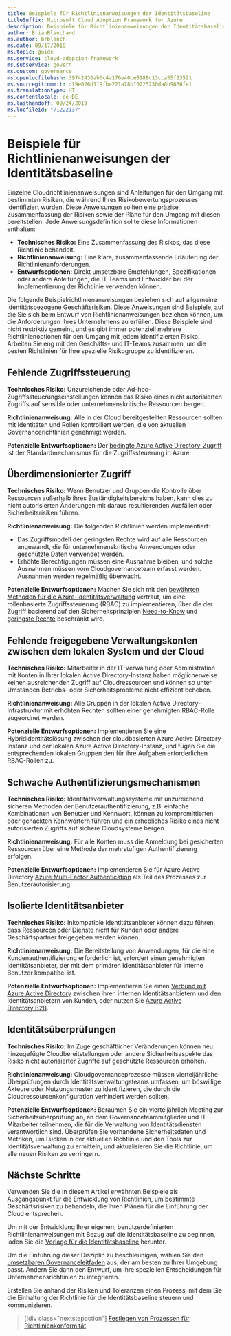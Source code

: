```yaml
---
title: Beispiele für Richtlinienanweisungen der Identitätsbaseline
titleSuffix: Microsoft Cloud Adoption Framework for Azure
description: Beispiele für Richtlinienanweisungen der Identitätsbaseline
author: BrianBlanchard
ms.author: brblanch
ms.date: 09/17/2019
ms.topic: guide
ms.service: cloud-adoption-framework
ms.subservice: govern
ms.custom: governance
ms.openlocfilehash: 39742436ab6c4a176e40ce8188c13cca55f23521
ms.sourcegitcommit: d19e026d119fbe221a78b10225230da8b9666fe1
ms.translationtype: HT
ms.contentlocale: de-DE
ms.lasthandoff: 09/24/2019
ms.locfileid: "71222137"
---
```

# <a name="identity-baseline-sample-policy-statements"></a>Beispiele für Richtlinienanweisungen der Identitätsbaseline

Einzelne Cloudrichtlinienanweisungen sind Anleitungen für den Umgang mit bestimmten Risiken, die während Ihres Risikobewertungsprozesses identifiziert wurden. Diese Anweisungen sollten eine präzise Zusammenfassung der Risiken sowie der Pläne für den Umgang mit diesen bereitstellen. Jede Anweisungsdefinition sollte diese Informationen enthalten:

- **Technisches Risiko:** Eine Zusammenfassung des Risikos, das diese Richtlinie behandelt.
- **Richtlinienanweisung:** Eine klare, zusammenfassende Erläuterung der Richtlinienanforderungen.
- **Entwurfsoptionen:** Direkt umsetzbare Empfehlungen, Spezifikationen oder andere Anleitungen, die IT-Teams und Entwickler bei der Implementierung der Richtlinie verwenden können.

Die folgende Beispielrichtlinienanweisungen beziehen sich auf allgemeine identitätsbezogene Geschäftsrisiken. Diese Anweisungen sind Beispiele, auf die Sie sich beim Entwurf von Richtlinienanweisungen beziehen können, um die Anforderungen Ihres Unternehmens zu erfüllen. Diese Beispiele sind nicht restriktiv gemeint, und es gibt immer potenziell mehrere Richtlinienoptionen für den Umgang mit jedem identifizierten Risiko. Arbeiten Sie eng mit den Geschäfts- und IT-Teams zusammen, um die besten Richtlinien für Ihre spezielle Risikogruppe zu identifizieren.

## <a name="lack-of-access-controls"></a>Fehlende Zugriffssteuerung

**Technisches Risiko:** Unzureichende oder Ad-hoc-Zugriffssteuerungseinstellungen können das Risiko eines nicht autorisierten Zugriffs auf sensible oder unternehmenskritische Ressourcen bergen.

**Richtlinienanweisung:** Alle in der Cloud bereitgestellten Ressourcen sollten mit Identitäten und Rollen kontrolliert werden, die von aktuellen Governancerichtlinien genehmigt werden.

**Potenzielle Entwurfsoptionen:** Der [bedingte Azure Active Directory-Zugriff](https://docs.microsoft.com/azure/active-directory/conditional-access/overview) ist der Standardmechanismus für die Zugriffssteuerung in Azure.

## <a name="overprovisioned-access"></a>Überdimensionierter Zugriff

**Technisches Risiko:** Wenn Benutzer und Gruppen die Kontrolle über Ressourcen außerhalb ihres Zuständigkeitsbereichs haben, kann dies zu nicht autorisierten Änderungen mit daraus resultierenden Ausfällen oder Sicherheitsrisiken führen.

**Richtlinienanweisung:** Die folgenden Richtlinien werden implementiert:

- Das Zugriffsmodell der geringsten Rechte wird auf alle Ressourcen angewandt, die für unternehmenskritische Anwendungen oder geschützte Daten verwendet werden.
- Erhöhte Berechtigungen müssen eine Ausnahme bleiben, und solche Ausnahmen müssen vom Cloudgovernanceteam erfasst werden. Ausnahmen werden regelmäßig überwacht.

**Potenzielle Entwurfsoptionen:** Machen Sie sich mit den [bewährten Methoden für die Azure-Identitätsverwaltung](https://docs.microsoft.com/azure/security/azure-security-identity-management-best-practices) vertraut, um eine rollenbasierte Zugriffssteuerung (RBAC) zu implementieren, über die der Zugriff basierend auf den Sicherheitsprinzipien [Need-to-Know](https://wikipedia.org/wiki/Need_to_know) und [geringste Rechte](https://wikipedia.org/wiki/Principle_of_least_privilege) beschränkt wird.

## <a name="lack-of-shared-management-accounts-between-on-premises-and-the-cloud"></a>Fehlende freigegebene Verwaltungskonten zwischen dem lokalen System und der Cloud

**Technisches Risiko:** Mitarbeiter in der IT-Verwaltung oder Administration mit Konten in Ihrer lokalen Active Directory-Instanz haben möglicherweise keinen ausreichenden Zugriff auf Cloudressourcen und können so unter Umständen Betriebs- oder Sicherheitsprobleme nicht effizient beheben.

**Richtlinienanweisung:** Alle Gruppen in der lokalen Active Directory-Infrastruktur mit erhöhten Rechten sollten einer genehmigten RBAC-Rolle zugeordnet werden.

**Potenzielle Entwurfsoptionen:** Implementieren Sie eine Hybrididentitätslösung zwischen der cloudbasierten Azure Active Directory-Instanz und der lokalen Azure Active Directory-Instanz, und fügen Sie die entsprechenden lokalen Gruppen den für ihre Aufgaben erforderlichen RBAC-Rollen zu.

## <a name="weak-authentication-mechanisms"></a>Schwache Authentifizierungsmechanismen

**Technisches Risiko:** Identitätsverwaltungssysteme mit unzureichend sicheren Methoden der Benutzerauthentifizierung, z.B. einfache Kombinationen von Benutzer und Kennwort, können zu kompromittierten oder gehackten Kennwörtern führen und ein erhebliches Risiko eines nicht autorisierten Zugriffs auf sichere Cloudsysteme bergen.

**Richtlinienanweisung:** Für alle Konten muss die Anmeldung bei gesicherten Ressourcen über eine Methode der mehrstufigen Authentifizierung erfolgen.

**Potenzielle Entwurfsoptionen:** Implementieren Sie für Azure Active Directory [Azure Multi-Factor Authentication](https://docs.microsoft.com/azure/active-directory/authentication/concept-mfa-howitworks) als Teil des Prozesses zur Benutzerautorisierung.

## <a name="isolated-identity-providers"></a>Isolierte Identitätsanbieter

**Technisches Risiko:** Inkompatible Identitätsanbieter können dazu führen, dass Ressourcen oder Dienste nicht für Kunden oder andere Geschäftspartner freigegeben werden können.

**Richtlinienanweisung:** Die Bereitstellung von Anwendungen, für die eine Kundenauthentifizierung erforderlich ist, erfordert einen genehmigten Identitätsanbieter, der mit dem primären Identitätsanbieter für interne Benutzer kompatibel ist.

**Potenzielle Entwurfsoptionen:** Implementieren Sie einen [Verbund mit Azure Active Directory](https://docs.microsoft.com/azure/active-directory/hybrid/whatis-fed) zwischen Ihren internen Identitätsanbietern und den Identitätsanbietern von Kunden, oder nutzen Sie [Azure Active Directory B2B](https://docs.microsoft.com/azure/active-directory/b2b/what-is-b2b).

## <a name="identity-reviews"></a>Identitätsüberprüfungen

**Technisches Risiko:** Im Zuge geschäftlicher Veränderungen können neu hinzugefügte Cloudbereitstellungen oder andere Sicherheitsaspekte das Risiko nicht autorisierter Zugriffe auf geschützte Ressourcen erhöhen.

**Richtlinienanweisung:** Cloudgovernanceprozesse müssen vierteljährliche Überprüfungen durch Identitätsverwaltungsteams umfassen, um böswillige Akteure oder Nutzungsmuster zu identifizieren, die durch die Cloudressourcenkonfiguration verhindert werden sollten.

**Potenzielle Entwurfsoptionen:** Beraumen Sie ein vierteljährlich Meeting zur Sicherheitsüberprüfung an, an dem Governanceteammitglieder und IT-Mitarbeiter teilnehmen, die für die Verwaltung von Identitätsdiensten verantwortlich sind. Überprüfen Sie vorhandene Sicherheitsdaten und Metriken, um Lücken in der aktuellen Richtlinie und den Tools zur Identitätsverwaltung zu ermitteln, und aktualisieren Sie die Richtlinie, um alle neuen Risiken zu verringern.

## <a name="next-steps"></a>Nächste Schritte

Verwenden Sie die in diesem Artikel erwähnten Beispiele als Ausgangspunkt für die Entwicklung von Richtlinien, um bestimmte Geschäftsrisiken zu behandeln, die Ihren Plänen für die Einführung der Cloud entsprechen.

Um mit der Entwicklung Ihrer eigenen, benutzerdefinierten Richtlinienanweisungen mit Bezug auf die Identitätsbaseline zu beginnen, laden Sie die [Vorlage für die Identitätsbaseline](./template.md) herunter.

Um die Einführung dieser Disziplin zu beschleunigen, wählen Sie den [umsetzbaren Governanceleitfaden](../guides/index.md) aus, der am besten zu Ihrer Umgebung passt. Ändern Sie dann den Entwurf, um Ihre speziellen Entscheidungen für Unternehmensrichtlinien zu integrieren.

Erstellen Sie anhand der Risiken und Toleranzen einen Prozess, mit dem Sie die Einhaltung der Richtlinie für die Identitätsbaseline steuern und kommunizieren.

> [!div class="nextstepaction"]
> [Festlegen von Prozessen für Richtlinienkonformität](./compliance-processes.md)
